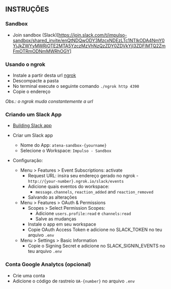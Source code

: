 ## INSTRUÇÕES

### Sandbox

- Join sandbox (Slack)[https://join.slack.com/t/impulso-sandbox/shared_invite/enQtNDQwODY3MzcxNDEzLTc1NTlkODA4NmY0YjJkZWYyMWRiOTE2MTA5YzczMzVhNzQzZDY0ZDVkYjI3ZDFlMTQ2ZmFmOTRmODNmMWRhOGY]

### Usando o ngrok

- Instale a partir desta url [ngrok](https://ngrok.com/)
- Descompacte a pasta
- No terminal execute o seguinte comando `./ngrok http 4390`
- Copie o endereço

_Obs.: o ngrok muda constantemente a url_

### Criando um Slack App

- [Building Slack app](https://api.slack.com/slack-apps)
- Criar um Slack app

  - Nome do App: `atena-sandbox-{yourname}`
  - Selecione o Workspace: `Impulso - Sandbox`

- Configuração:
  - Menu > Features > Event Subscriptions: activate
    - Request URL: insira seu endereço gerado no ngrok - `http://{your-number}.ngrok.io/slack/events`
    - Adicione quais eventos do workspace:
      - `message.channels`, `reaction_added` and `reaction_removed`
    - Salvando as alterações
  - Menu > Features > OAuth & Permissions
    - Scopes > Select Permission Scopes:
      - Adicione `users.profile:read` e `channels:read`
      - Salve as mudanças
    - Instale o app em seu workspace
    - Copie OAuth Access Token e adicione no SLACK_TOKEN no teu arquivo `.env`
  - Menu > Settings > Basic Information
    - Copie o Signing Secret e adicione no SLACK_SIGNIN_EVENTS no teu arquivo `.env`

### Conta Google Analytcs (opcional)

- Crie uma conta
- Adicione o código de rastreio `UA-{number}` no arquivo `.env`
